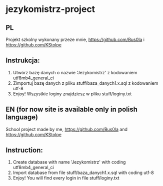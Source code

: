 # jezykomistrz-project

## PL

Projekt szkolny wykonany przeze mnie, https://github.com/Bus0la i https://github.com/KStolpe

## Instrukcja:
1. Utwórz bazę danych o nazwie 'Jezykomistrz' z kodowaniem utf8mb4_general_ci
2. Zimportuj bazę danych z pliku stuff/baza_danych1.x.sql z kodowaniem utf-8
3. Enjoy! Wszystkie loginy znajdziesz w pliku stuff/loginy.txt

## EN (for now site is available only in polish language)

School project made by me, https://github.com/Bus0la and https://github.com/KStolpe

## Instruction:
1. Create database with name 'Jezykomistrz' with coding utf8mb4_general_ci
2. Import database from file stuff/baza_danych1.x.sql with coding utf-8
3. Enjoy! You will find every login in file stuff/loginy.txt
